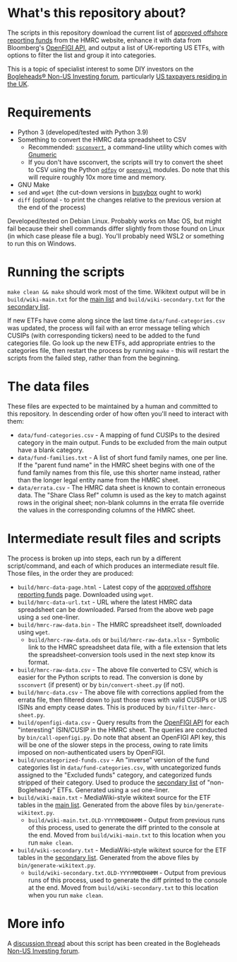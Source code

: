 # What's this repository about?

The scripts in this repository download the current list of
[approved offshore reporting funds](https://www.gov.uk/government/publications/offshore-funds-list-of-reporting-funds)
from the HMRC website, enhance it with data from Bloomberg's [OpenFIGI API](https://www.openfigi.com/api), and output
a list of UK-reporting US ETFs, with options to filter the list and group it into categories.

This is a topic of specialist interest to some DIY investors on
the [Bogleheads&reg; Non-US Investing forum](https://www.bogleheads.org/forum/viewforum.php?f=22), particularly 
[US taxpayers residing in the UK](https://www.bogleheads.org/wiki/Investing_from_the_UK_for_US_citizens_and_US_permanent_residents).


# Requirements

- Python 3 (developed/tested with Python 3.9)
- Something to convert the HMRC data spreadsheet to CSV
    - Recommended: [`ssconvert`](https://manpages.debian.org/bookworm/gnumeric/ssconvert.1.en.html), a command-line
      utility which comes with [Gnumeric](http://www.gnumeric.org/)
    - If you don't have ssconvert, the scripts will try to convert the sheet to CSV using the
      Python [`odfpy`](https://github.com/eea/odfpy) or [`openpyxl`](https://openpyxl.readthedocs.io/en/stable/)
      modules.  Do note that this will require roughly 10x more time and memory.
- GNU Make
- `sed` and `wget` (the cut-down versions in [busybox](https://www.busybox.net/) ought to work)
- `diff` (optional - to print the changes relative to the previous version at the end of the process)

Developed/tested on Debian Linux. Probably works on Mac OS, but might fail because their shell commands differ slightly
from those found on Linux (in which case please file a bug). You'll probably need WSL2 or something to run this on
Windows.


# Running the scripts

`make clean && make` should work most of the time.  Wikitext output will be in `build/wiki-main.txt` for the
[main list](https://www.bogleheads.org/wiki/US_domiciled_ETFs_that_are_UK_HMRC_reporting_funds)
and `build/wiki-secondary.txt` for the
[secondary list](https://www.bogleheads.org/wiki/UK-reporting_US_ETFs_not_included_in_the_main_listing).

If new ETFs have come along since the last time `data/fund-categories.csv` was updated, the process will fail with
an error message telling which CUSIPs (with corresponding tickers) need to be added to the fund categories file.
Go look up the new ETFs, add appropriate entries to the categories file, then restart the process by running `make` -
this will restart the scripts from the failed step, rather than from the beginning.


# The data files

These files are expected to be maintained by a human and committed to this repository. In descending order of
how often you'll need to interact with them:

- `data/fund-categories.csv` - A mapping of fund CUSIPs to the desired category in the main output. Funds to be excluded
  from the main output have a blank category.
- `data/fund-families.txt` - A list of short fund family names, one per line. If the "parent fund name" in the HMRC
  sheet begins with one of the fund family names from this file, use this shorter name instead, rather than the longer
  legal entity name from the HMRC sheet.
- `data/errata.csv` - The HMRC data sheet is known to contain erroneous data. The "Share Class Ref" column is used as
  the key to match against rows in the original sheet; non-blank columns in the errata file override the values in the
  corresponding columns of the HMRC sheet.


# Intermediate result files and scripts

The process is broken up into steps, each run by a different script/command, and each of which produces an intermediate
result file.  Those files, in the order they are produced: 

- `build/hmrc-data-page.html` - Latest copy of the 
  [approved offshore reporting funds](https://www.gov.uk/government/publications/offshore-funds-list-of-reporting-funds)
  page.  Downloaded using `wget`.
- `build/hmrc-data-url.txt` - URL where the latest HMRC data spreadsheet can be downloaded. Parsed from the above web
  page using a `sed` one-liner.
- `build/hmrc-raw-data.bin` - The HMRC spreadsheet itself, downloaded using `wget`.
    - `build/hmrc-raw-data.ods` or `build/hmrc-raw-data.xlsx` - Symbolic link to the HMRC spreadsheet data file, with a
      file extension that lets the spreadsheet-conversion tools used in the next step know its format.
- `build/hmrc-raw-data.csv` - The above file converted to CSV, which is easier for the Python scripts to read. The
  conversion is done by `ssconvert` (if present) or by `bin/convert-sheet.py` (if not).
- `build/hmrc-data.csv` - The above file with corrections applied from the errata file, then filtered down to just those
  rows with valid CUSIPs or US ISINs and empty cease dates.  This is produced by `bin/filter-hmrc-sheet.py`.
- `build/openfigi-data.csv` - Query results from the [OpenFIGI API](https://www.openfigi.com/api) for each
  "interesting" ISIN/CUSIP in the HMRC sheet. The queries are conducted by `bin/call-openfigi.py`.  Do note that absent
  an OpenFIGI API key, this will be one of the slower steps in the process, owing to rate limits imposed on
  non-authenticated users by OpenFIGI.
- `build/uncategorized-funds.csv` - An "inverse" version of the fund categories list in `data/fund-categories.csv`, with
  uncategorized funds assigned to the "Excluded funds" category, and categorized funds stripped of their category. Used
  to produce the [secondary list](https://www.bogleheads.org/wiki/UK-reporting_US_ETFs_not_included_in_the_main_listing)
  of "non-Bogleheady" ETFs. Generated using a `sed` one-liner.
- `build/wiki-main.txt` - MediaWiki-style wikitext source for the ETF tables in the
  [main list](https://www.bogleheads.org/wiki/US_domiciled_ETFs_that_are_UK_HMRC_reporting_funds). Generated from the
  above files by `bin/generate-wikitext.py`.
  - `build/wiki-main.txt.OLD-YYYYMMDDHHMM` - Output from previous runs of this process, used to generate the diff
    printed to the console at the end. Moved from `build/wiki-main.txt` to this location when you run `make clean`.
- `build/wiki-secondary.txt` - MediaWiki-style wikitext source for the ETF tables in the
  [secondary list](https://www.bogleheads.org/wiki/UK-reporting_US_ETFs_not_included_in_the_main_listing). Generated
  from the above files by `bin/generate-wikitext.py`.
  - `build/wiki-secondary.txt.OLD-YYYYMMDDHHMM` - Output from previous runs of this process, used to generate the diff
    printed to the console at the end. Moved from `build/wiki-secondary.txt` to this location when you run `make clean`.

# More info

A [discussion thread](https://www.bogleheads.org/forum/viewtopic.php?t=393286) about this script has been created in the
Bogleheads [Non-US Investing forum](https://www.bogleheads.org/forum/viewforum.php?f=22).

